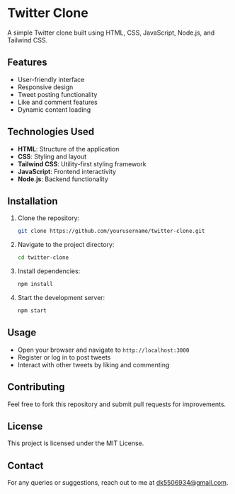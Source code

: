 # Twitter Clone

A simple Twitter clone built using HTML, CSS, JavaScript, Node.js, and Tailwind CSS.

## Features
- User-friendly interface
- Responsive design
- Tweet posting functionality
- Like and comment features
- Dynamic content loading

## Technologies Used
- **HTML**: Structure of the application
- **CSS**: Styling and layout
- **Tailwind CSS**: Utility-first styling framework
- **JavaScript**: Frontend interactivity
- **Node.js**: Backend functionality

## Installation
1. Clone the repository:
   ```bash
   git clone https://github.com/yourusername/twitter-clone.git
   ```
2. Navigate to the project directory:
   ```bash
   cd twitter-clone
   ```
3. Install dependencies:
   ```bash
   npm install
   ```
4. Start the development server:
   ```bash
   npm start
   ```

## Usage
- Open your browser and navigate to `http://localhost:3000`
- Register or log in to post tweets
- Interact with other tweets by liking and commenting


## Contributing
Feel free to fork this repository and submit pull requests for improvements.

## License
This project is licensed under the MIT License.

## Contact
For any queries or suggestions, reach out to me at dk5506934@gmail.com.

